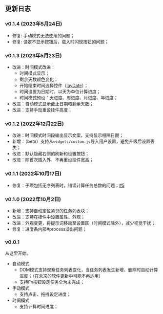 ## 更新日志

### v0.1.4 (2023年5月24日)
- 修复: 手动模式无法使用的问题；
- 修复: 设定不显示按钮后，载入时闪现按钮的问题；

### v0.1.3 (2023年5月23日)

- 改进：时间模式改进：
  - 时间模式显示；
  - 剩余天数颜色变化；
  - 开始结束时间选择控件（[layDate](https://layuiweb.com/laydate/index.htm)）；
  - 时间设置为日期时，以天为单位计算进度；
  - 时间模式预设：天进度、周进度、月进度、年进度；
- 改进：自动模式显示截止日期和剩余天数；
- 改进：支持手动重设挂件高度；

### v0.1.2 (2022年12月22日)

- 改进：时间模式时间段输出显示文案，支持显示相隔日期；
- 新增：（beta）支持从`widgets/custom.js`导入用户设置，避免升级后设置丢失；
- 改进：默认隐藏右侧的刷新和设置按钮；
- 改进：除首次插入外，不再重设挂件宽高；

### v0.1.1 (2022年10月17日)

- 修复：子项包括无序列表时，错误计算任务总数的问题；[#5](https://github.com/OpaqueGlass/progressBarT-sywidget/issues/5)

### v0.1.0 (2022年10月2日)

- 新增：支持自动定位紧邻的任务列表块；
- 改进：支持在挂件中设置属性、外观；
- 改进：外观变更，将提示词移动至设置区（时间模式除外），减少视觉干扰；
- 修复：进度条内部#process溢出问题；

### v0.0.1

从这里开始。

- 自动模式
  - DOM模式支持观察任务列表变化，当任务列表发生新增、删除时自动计算进度；（在未来的软件更新中可能不再适用）
  - 支持Fn按钮设定任务全为未完成；
- 手动模式
  - 支持点击、拖拽设定进度；
- 时间模式
  - 支持计算时间进度；